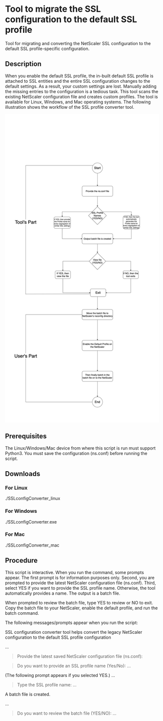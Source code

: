 # Tool to migrate the SSL configuration to the default SSL profile
Tool for migrating and converting the NetScaler SSL configuration to the default SSL profile-specific configuration.

## Description
When you enable the default SSL profile, the in-built default SSL profile is attached to SSL entities and the entire SSL configuration changes to the default settings. As a result, your custom settings are lost. Manually adding the missing entries to the configuration is a tedious task. This tool scans the existing NetScaler configuration file and creates custom profiles. The tool is available for Linux, Windows, and Mac operating systems. The following illustration shows the workflow of the SSL profile converter tool.

![SSL profile tool converter wrokflow](/media/SSL_Profile_Convertor_Flow_Chart.png)

## Prerequisites
The Linux/Windows/Mac device from where this script is run must support Python3. 
You must save the configuration (ns.conf) before running the script.

## Downloads

### For Linux
./SSLconfigConverter_linux

### For Windows
./SSLconfigConverter.exe

### For Mac
./SSLconfigConverter_mac

## Procedure

This script is interactive. When you run the command, some prompts appear. The first prompt is for information purposes only. Second, you are prompted to provide the latest NetScaler configuration file (ns.conf). Third, select YES if you want to provide the SSL profile name. Otherwise, the tool automatically provides a name. The output is a batch file. 

When prompted to review the batch file, type YES to review or NO to exit. Copy the batch file to your NetScaler, enable the default profile, and run the batch command.

The following messages/prompts appear when you run the script:

SSL configuration converter tool helps convert the legacy NetScaler configuration to the default SSL profile configuration

...
>Provide the latest saved NetScaler configuration file (ns.conf):


>Do you want to provide an SSL profile name (Yes/No):
...

(The following prompt appears if you selected YES.)
...
>Type the SSL profile name:
...

A batch file is created.

...
>Do you want to review the batch file (YES/NO):
...
